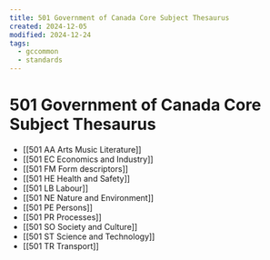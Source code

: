 ```yaml
---
title: 501 Government of Canada Core Subject Thesaurus
created: 2024-12-05
modified: 2024-12-24
tags:
  - gccommon
  - standards
---
```

# 501 Government of Canada Core Subject Thesaurus
- [[501 AA Arts Music Literature]]
- [[501 EC Economics and Industry]]
- [[501 FM Form descriptors]]
- [[501 HE Health and Safety]]
- [[501 LB Labour]]
- [[501 NE Nature and Environment]]
- [[501 PE Persons]]
- [[501 PR Processes]]
- [[501 SO Society and Culture]]
- [[501 ST Science and Technology]]
- [[501 TR Transport]]

